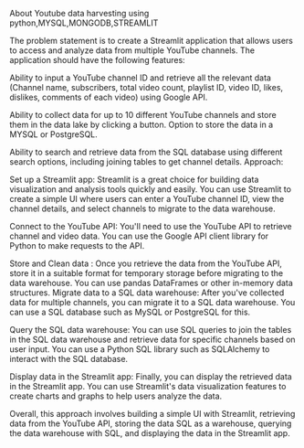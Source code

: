 About
Youtube data harvesting using python,MYSQL,MONGODB,STREAMLIT

The problem statement is to create a Streamlit application that allows users to access and analyze data from multiple YouTube channels. The application should have the following features:

  Ability to input a YouTube channel ID and retrieve all the relevant data (Channel name, subscribers, total video count, playlist ID, video ID, likes, dislikes, comments of each video) using Google API.
  
 Ability to collect data for up to 10 different YouTube channels and store them in the data lake by clicking a button.
 Option to store the data in a MYSQL or PostgreSQL.
 
Ability to search and retrieve data from the SQL database using different search options, including joining tables to get channel details.
Approach:


Set up a Streamlit app: Streamlit is a great choice for building data visualization and analysis tools quickly and easily. You can use Streamlit to create a simple UI where users can enter a YouTube channel ID, view the channel details, and select channels to migrate to the data warehouse.

Connect to the YouTube API: You'll need to use the YouTube API to retrieve channel and video data. You can use the Google API client library for Python to make requests to the API.

Store and Clean data : Once you retrieve the data from the YouTube API, store it in a suitable format for temporary storage before migrating to the data warehouse. You can use pandas DataFrames or other in-memory data structures.
Migrate data to a SQL data warehouse: After you've collected data for multiple channels, you can migrate it to a SQL data warehouse. You can use a SQL database such as MySQL or PostgreSQL for this.

Query the SQL data warehouse: You can use SQL queries to join the tables in the SQL data warehouse and retrieve data for specific channels based on user input. You can use a Python SQL library such as SQLAlchemy to interact with the SQL database.

Display data in the Streamlit app: Finally, you can display the retrieved data in the Streamlit app. You can use Streamlit's data visualization features to create charts and graphs to help users analyze the data.

Overall, this approach involves building a simple UI with Streamlit, retrieving data from the YouTube API, storing the data SQL as a warehouse, querying the data warehouse with SQL, and displaying the data in the Streamlit app.
